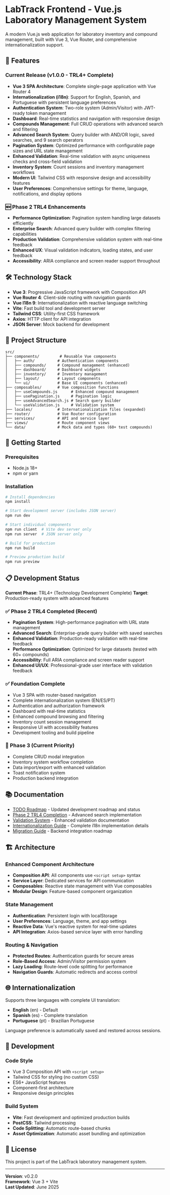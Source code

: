 # LabTrack Frontend - Vue.js Laboratory Management System

A modern Vue.js web application for laboratory inventory and compound management, built with Vue 3, Vue Router, and comprehensive internationalization support.

## 🚀 Features

### **Current Release (v1.0.0 - TRL4+ Complete)**
- **Vue 3 SPA Architecture**: Complete single-page application with Vue Router 4
- **Internationalization (i18n)**: Support for English, Spanish, and Portuguese with persistent language preferences
- **Authentication System**: Two-role system (Admin/Visitor) with JWT-ready token management
- **Dashboard**: Real-time statistics and navigation with responsive design
- **Compounds Management**: Full CRUD operations with advanced search and filtering
- **Advanced Search System**: Query builder with AND/OR logic, saved searches, and 9 search operators
- **Pagination System**: Optimized performance with configurable page sizes and URL state management
- **Enhanced Validation**: Real-time validation with async uniqueness checks and cross-field validation
- **Inventory System**: Count sessions and inventory management workflows
- **Modern UI**: Tailwind CSS with responsive design and accessibility features
- **User Preferences**: Comprehensive settings for theme, language, notifications, and display options

### **🆕 Phase 2 TRL4 Enhancements**
- **Performance Optimization**: Pagination system handling large datasets efficiently
- **Enterprise Search**: Advanced query builder with complex filtering capabilities
- **Production Validation**: Comprehensive validation system with real-time feedback
- **Enhanced UX**: Visual validation indicators, loading states, and user feedback
- **Accessibility**: ARIA compliance and screen reader support throughout

## 🛠 Technology Stack

- **Vue 3**: Progressive JavaScript framework with Composition API
- **Vue Router 4**: Client-side routing with navigation guards
- **Vue I18n 9**: Internationalization with reactive language switching
- **Vite**: Fast build tool and development server
- **Tailwind CSS**: Utility-first CSS framework
- **Axios**: HTTP client for API integration
- **JSON Server**: Mock backend for development

## 📁 Project Structure

```
src/
├── components/         # Reusable Vue components
│   ├── auth/          # Authentication components
│   ├── compounds/     # Compound management (enhanced)
│   ├── dashboard/     # Dashboard widgets
│   ├── inventory/     # Inventory management
│   ├── layout/        # Layout components
│   └── ui/            # Base UI components (enhanced)
├── composables/       # Vue composition functions
│   ├── useCompounds.js      # Enhanced compound management
│   ├── usePagination.js     # Pagination logic
│   ├── useAdvancedSearch.js # Search query builder
│   └── useValidation.js     # Validation system
├── locales/           # Internationalization files (expanded)
├── router/            # Vue Router configuration
├── services/          # API and service layer
├── views/             # Route component views
└── data/              # Mock data and types (60+ test compounds)
```

## 🚀 Getting Started

### Prerequisites
- Node.js 18+ 
- npm or yarn

### Installation
```bash
# Install dependencies
npm install

# Start development server (includes JSON server)
npm run dev

# Start individual components
npm run client  # Vite dev server only
npm run server  # JSON server only

# Build for production
npm run build

# Preview production build
npm run preview
```

## 📋 Development Status

**Current Phase**: TRL4+ (Technology Development Complete)
**Target**: Production-ready system with advanced features

### ✅ Phase 2 TRL4 Completed (Recent)
- **Pagination System**: High-performance pagination with URL state management
- **Advanced Search**: Enterprise-grade query builder with saved searches
- **Enhanced Validation**: Production-ready validation with real-time feedback
- **Performance Optimization**: Optimized for large datasets (tested with 60+ compounds)
- **Accessibility**: Full ARIA compliance and screen reader support
- **Enhanced UI/UX**: Professional-grade user interface with validation feedback

### ✅ Foundation Complete
- Vue 3 SPA with router-based navigation
- Complete internationalization system (EN/ES/PT)
- Authentication and authorization framework
- Dashboard with real-time statistics
- Enhanced compound browsing and filtering
- Inventory count session management
- Responsive UI with accessibility features
- Development tooling and build pipeline

### 🎯 Phase 3 (Current Priority)
- Complete CRUD modal integration
- Inventory system workflow completion
- Data import/export with enhanced validation
- Toast notification system
- Production backend integration

## 📚 Documentation

- [TODO Roadmap](./TODO.md) - Updated development roadmap and status
- [Phase 2 TRL4 Completion](./TASK2_ADVANCED_SEARCH_COMPLETED.md) - Advanced search implementation
- [Validation System](./TASK3_VALIDATION_COMPLETED.md) - Enhanced validation documentation
- [Internationalization Guide](./INTERNATIONALIZATION.md) - Complete i18n implementation details
- [Migration Guide](./MIGRATION.md) - Backend integration roadmap

## 🏗 Architecture

### Enhanced Component Architecture
- **Composition API**: All components use `<script setup>` syntax
- **Service Layer**: Dedicated services for API communication
- **Composables**: Reactive state management with Vue composables
- **Modular Design**: Feature-based component organization

### State Management
- **Authentication**: Persistent login with localStorage
- **User Preferences**: Language, theme, and app settings
- **Reactive Data**: Vue's reactive system for real-time updates
- **API Integration**: Axios-based service layer with error handling

### Routing & Navigation
- **Protected Routes**: Authentication guards for secure areas
- **Role-Based Access**: Admin/Visitor permission system
- **Lazy Loading**: Route-level code splitting for performance
- **Navigation Guards**: Automatic redirects and access control

## 🌐 Internationalization

Supports three languages with complete UI translation:
- **English** (en) - Default
- **Spanish** (es) - Complete translation
- **Portuguese** (pt) - Brazilian Portuguese

Language preference is automatically saved and restored across sessions.

## 🔧 Development

### Code Style
- Vue 3 Composition API with `<script setup>`
- Tailwind CSS for styling (no custom CSS)
- ES6+ JavaScript features
- Component-first architecture
- Responsive design principles

### Build System
- **Vite**: Fast development and optimized production builds
- **PostCSS**: Tailwind processing
- **Code Splitting**: Automatic route-based chunks
- **Asset Optimization**: Automatic asset bundling and optimization

## 📝 License

This project is part of the LabTrack laboratory management system.

---

**Version**: v0.2.0  
**Framework**: Vue 3 + Vite  
**Last Updated**: June 2025

